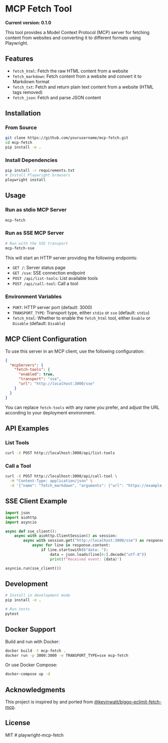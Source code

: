 # MCP Fetch Tool

**Current version: 0.1.0**

This tool provides a Model Context Protocol (MCP) server for fetching content from websites and converting it to different formats using Playwright.

## Features

- `fetch_html`: Fetch the raw HTML content from a website
- `fetch_markdown`: Fetch content from a website and convert it to Markdown format
- `fetch_txt`: Fetch and return plain text content from a website (HTML tags removed)
- `fetch_json`: Fetch and parse JSON content

## Installation

### From Source

```bash
git clone https://github.com/yourusername/mcp-fetch.git
cd mcp-fetch
pip install -e .
```

### Install Dependencies

```bash
pip install -r requirements.txt
# Install Playwright browsers
playwright install
```

## Usage

### Run as stdio MCP Server

```bash
mcp-fetch
```

### Run as SSE MCP Server

```bash
# Run with the SSE transport
mcp-fetch-sse
```

This will start an HTTP server providing the following endpoints:

- `GET /`: Server status page
- `GET /sse`: SSE connection endpoint
- `POST /api/list-tools`: List available tools
- `POST /api/call-tool`: Call a tool

### Environment Variables

- `PORT`: HTTP server port (default: 3000)
- `TRANSPORT_TYPE`: Transport type, either `stdio` or `sse` (default: `stdio`)
- `fetch_html`: Whether to enable the `fetch_html` tool, either `Enable` or `Disable` (default: `Disable`)

## MCP Client Configuration

To use this server in an MCP client, use the following configuration:

```json
{
  "mcpServers": {
    "fetch-tools": {
      "enabled": true,
      "transport": "sse",
      "url": "http://localhost:3000/sse"
    }
  }
}
```

You can replace `fetch-tools` with any name you prefer, and adjust the URL according to your deployment environment.

## API Examples

### List Tools

```bash
curl -X POST http://localhost:3000/api/list-tools
```

### Call a Tool

```bash
curl -X POST http://localhost:3000/api/call-tool \
  -H "Content-Type: application/json" \
  -d '{"name": "fetch_markdown", "arguments": {"url": "https://example.com"}}'
```

## SSE Client Example

```python
import json
import aiohttp
import asyncio

async def sse_client():
    async with aiohttp.ClientSession() as session:
        async with session.get("http://localhost:3000/sse") as response:
            async for line in response.content:
                if line.startswith(b"data: "):
                    data = json.loads(line[6:].decode("utf-8"))
                    print(f"Received event: {data}")

asyncio.run(sse_client())
```

## Development

```bash
# Install in development mode
pip install -e .

# Run tests
pytest
```

## Docker Support

Build and run with Docker:

```bash
docker build -t mcp-fetch .
docker run -p 3000:3000 -e TRANSPORT_TYPE=sse mcp-fetch
```

Or use Docker Compose:

```bash
docker-compose up -d
```

## Acknowledgments

This project is inspired by and ported from [@kevinwatt/biggo-eclimit-fetch-mcp](https://www.npmjs.com/package/@kevinwatt/biggo-eclimit-fetch-mcp).

## License

MIT # playwright-mcp-fetch
